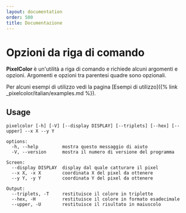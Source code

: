 ```yaml
---
layout: documentation
order: 500
title: Documentazione
---
```


# Opzioni da riga di comando

**PixelColor** è un'utilità a riga di comando e richiede alcuni argomenti e
opzioni. Argomenti e opzioni tra parentesi quadre sono opzionali.

Per alcuni esempi di utilizzo vedi la pagina
[Esempi di utilizzo]({% link _pixelcolor/italian/examples.md %}).

## Usage

```shell
pixelcolor [-h] [-V] [--display DISPLAY] [--triplets] [--hex] [--upper] --x X --y Y

options:
  -h, --help         mostra questo messaggio di aiuto
  -V, --version      mostra il numero di versione del programma

Screen:
  --display DISPLAY  display dal quale catturare il pixel
  --x X, -x X        coordinata X del pixel da ottenere
  --y Y, -y Y        coordinata Y del pixel da ottenere

Output:
  --triplets, -T     restituisce il colore in triplette
  --hex, -H          restituisce il colore in formato esadecimale
  --upper, -U        restituisce il risultato in maiuscolo
```
